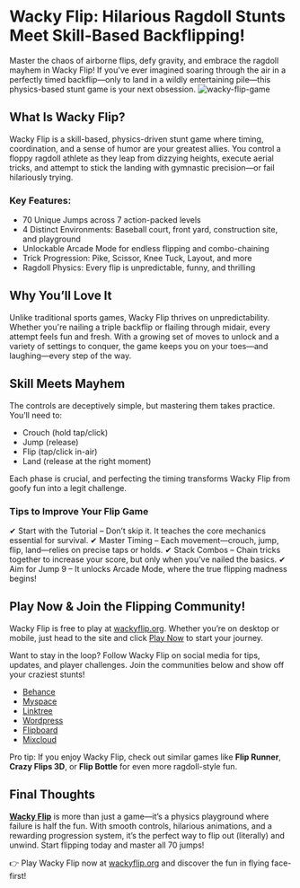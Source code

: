 # Wacky Flip: Hilarious Ragdoll Stunts Meet Skill-Based Backflipping!
Master the chaos of airborne flips, defy gravity, and embrace the ragdoll mayhem in Wacky Flip! If you've ever imagined soaring through the air in a perfectly timed backflip—only to land in a wildly entertaining pile—this physics-based stunt game is your next obsession.
![wacky-flip-game](https://wackyflip.org/data/image/options/wackyflip.org.png)

## What Is Wacky Flip?
Wacky Flip is a skill-based, physics-driven stunt game where timing, coordination, and a sense of humor are your greatest allies. You control a floppy ragdoll athlete as they leap from dizzying heights, execute aerial tricks, and attempt to stick the landing with gymnastic precision—or fail hilariously trying.

### Key Features:
* 70 Unique Jumps across 7 action-packed levels
* 4 Distinct Environments: Baseball court, front yard, construction site, and playground
* Unlockable Arcade Mode for endless flipping and combo-chaining
* Trick Progression: Pike, Scissor, Knee Tuck, Layout, and more
* Ragdoll Physics: Every flip is unpredictable, funny, and thrilling

## Why You’ll Love It
Unlike traditional sports games, Wacky Flip thrives on unpredictability. Whether you're nailing a triple backflip or flailing through midair, every attempt feels fun and fresh. With a growing set of moves to unlock and a variety of settings to conquer, the game keeps you on your toes—and laughing—every step of the way.

## Skill Meets Mayhem
The controls are deceptively simple, but mastering them takes practice. You’ll need to:

* Crouch (hold tap/click)
* Jump (release)
* Flip (tap/click in-air)
* Land (release at the right moment)

Each phase is crucial, and perfecting the timing transforms Wacky Flip from goofy fun into a legit challenge.

### Tips to Improve Your Flip Game
✔ Start with the Tutorial – Don’t skip it. It teaches the core mechanics essential for survival.
✔ Master Timing – Each movement—crouch, jump, flip, land—relies on precise taps or holds.
✔ Stack Combos – Chain tricks together to increase your score, but only when you’ve nailed the basics.
✔ Aim for Jump 9 – It unlocks Arcade Mode, where the true flipping madness begins!

## Play Now & Join the Flipping Community!
Wacky Flip is free to play at [wackyflip.org](https://wackyflip.org/). Whether you’re on desktop or mobile, just head to the site and click [Play Now](https://wackyflip.org) to start your journey.

Want to stay in the loop? Follow Wacky Flip on social media for tips, updates, and player challenges. Join the communities below and show off your craziest stunts!

* [Behance](https://www.behance.net/wackyflip)
* [Myspace](https://myspace.com/wackyflip)
* [Linktree](https://linktr.ee/wackyflip)
* [Wordpress](https://wackyflip.wordpress.com/)
* [Flipboard](https://flipboard.com/@WackyFlipOf4s44)
* [Mixcloud](https://www.mixcloud.com/wackyflip/)

Pro tip: If you enjoy Wacky Flip, check out similar games like **Flip Runner**, **Crazy Flips 3D**, or **Flip Bottle** for even more ragdoll-style fun.

## Final Thoughts
**[Wacky Flip](https://wackyflip.org)** is more than just a game—it’s a physics playground where failure is half the fun. With smooth controls, hilarious animations, and a rewarding progression system, it’s the perfect way to flip out (literally) and unwind. Start flipping today and master all 70 jumps!

👉 Play Wacky Flip now at [wackyflip.org](https://wackyflip.org/) and discover the fun in flying face-first!
